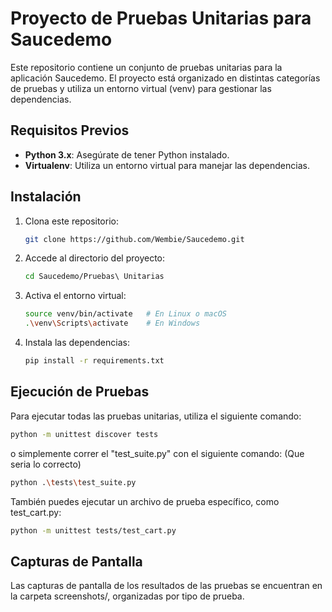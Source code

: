 # Proyecto de Pruebas Unitarias para Saucedemo

Este repositorio contiene un conjunto de pruebas unitarias para la aplicación Saucedemo. El proyecto está organizado en distintas categorías de pruebas y utiliza un entorno virtual (venv) para gestionar las dependencias.


## Requisitos Previos

- **Python 3.x**: Asegúrate de tener Python instalado.
- **Virtualenv**: Utiliza un entorno virtual para manejar las dependencias.

## Instalación

1. Clona este repositorio:
   ```bash
   git clone https://github.com/Wembie/Saucedemo.git
   ```

2. Accede al directorio del proyecto:
    ```bash
    cd Saucedemo/Pruebas\ Unitarias
    ```

3. Activa el entorno virtual:
    ```bash
    source venv/bin/activate   # En Linux o macOS
    .\venv\Scripts\activate    # En Windows
    ```

4. Instala las dependencias:
    ```bash
    pip install -r requirements.txt
    ```

## Ejecución de Pruebas
Para ejecutar todas las pruebas unitarias, utiliza el siguiente comando:

```bash
python -m unittest discover tests
```

o simplemente correr el "test_suite.py" con el siguiente comando: (Que seria lo correcto)

```bash
python .\tests\test_suite.py
```

También puedes ejecutar un archivo de prueba específico, como test_cart.py:

```bash
python -m unittest tests/test_cart.py
```

## Capturas de Pantalla
Las capturas de pantalla de los resultados de las pruebas se encuentran en la carpeta screenshots/, organizadas por tipo de prueba.